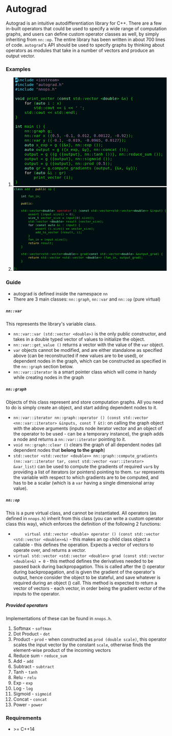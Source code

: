 # Autograd

Autograd is an intuitive autodifferentiation library for C++. There are a few in-built operators that could be used to specify a wide range of computation graphs, and users can define custom operator classes as well, by simply inheriting from ```nn::op```.
The entire library has been written in about 700 lines of code. ```autograd```'s API should be used to specify graphs by thinking about operators as modules that take in a number of vectors and produce an output vector.

### Examples
1. ![Example](img/nn1.png)
2. ![Example on creating a custom op](img/nn2.png)

### Guide

  - autograd is defined inside the namespace ```nn```
  - There are 3 main classes: ```nn::graph```, ```nn::var``` and ```nn::op``` (pure virtual)

##### ```nn::var```
This represents the library's variable class.
  - ```nn::var::var (std::vector <double>)``` is the only public constructor, and takes in a double typed vector of values to initialize the object.
  - ```nn::var::get_value ()``` returns a vector with the value of the ```var``` object.
  - ```var``` objects cannot be modified, and are either standalone as specified above (can be reconstructed if new values are to be used), or dependent nodes in the graph, which can be constructed as specified in the ```nn::graph``` section below.
  - ```nn::var::iterator``` is a smart pointer class which will come in handy while creating nodes in the graph

##### ```nn::graph```
Objects of this class represent and store computation graphs. All you need to do is simply create an object, and start adding dependent nodes to it.
  - ```nn::var::iterator nn::graph::operator () (const std::vector <nn::var::iterator> &inputs, const T &t)```: on calling the graph object with the above arguments (inputs node iterator vector and an object of the operator to be used - can be a temporary instance), the graph adds a node and returns a ```nn::var::iterator``` pointing to it.
  - ```void nn::graph::clear ()``` clears the graph of all dependent nodes (all dependent nodes that **belong to the graph**)
  - ```std::vector <std::vector <double>> nn::graph::compute_gradients (nn::var::iterator tar, const std::vector <var::iterator> &var_list)``` can be used to compute the gradients of required ```var```s by providing a list of iterators (or pointers) pointing to them. ```tar``` represents the variable with respect to which gradients are to be computed, and has to be a scalar (which is a ```var``` having a single dimensional array value). 

##### ```nn::op```
This is a pure virtual class, and cannot be instantiated. All operators (as defined in ```nnops.h```) inherit from this class (you can write a custom operator class this way), which enforces the definition of the following 2 functions:
  - ```		virtual std::vector <double> operator () (const std::vector <std::vector <double>>&)``` - this makes an op child class object a callable - this defines the operation. Expects a vector of vectors to operate over, and returns a vector.
  - ```virtual std::vector <std::vector <double>> grad (const std::vector <double>&) = 0``` - this method defines the derivatives needed to be passed back during backpropagation. This is called after the () operator during backpropagation, and is given the gradient of the operator's output, hence consider the object to be stateful, and save whatever is required during an object () call. This method is expected to return a vector of vectors - each vector, in order being the gradient vector of the inputs to the operator. 

##### Provided operators
Implementations of these can be found in ```nnops.h```. 
1) Softmax - ```softmax```
2) Dot Product - ```dot```
3) Product - ```prod``` - when constructed as ```prod (double scale)```, this operator scales the input vector by the constant ```scale```, otherwise finds the element-wise product of the incoming vectors
4) Reduce sum - ```reduce_sum```
5) Add - ```add```
6) Subtract - ```subtract```
7) Tanh - ```tanh```
8) Relu - ```relu```
9) Exp - ```exp```
10) Log - ```log```
11) Sigmoid - ```sigmoid```
12) Concat - ```concat```
13) Power - ```power```
### Requirements

  - \>= C++14

